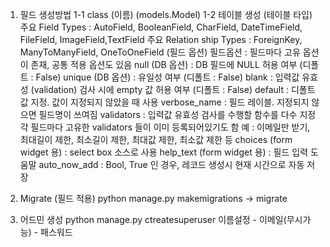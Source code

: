 1. 필드 생성방법
1-1 class (이름) (models.Model)
1-2 테이블 생성
    (테이블 타입)
  주요 Field Types : AutoField, BooleanField, CharField, DateTimeField, FileField, ImageField,TextField
  주요 Relation ship Types : ForeignKey, ManyToManyField, OneToOneField
    (필드 옵션)
    필드옵션 : 필드마다 고유 옵션이 존재, 공통 적용 옵션도 있음
  null (DB 옵션) : DB 필드에 NULL 허용 여부 (디폴트 : False)
  unique (DB 옵션) : 유일성 여부 (디폴트 : False)
  blank : 입력값 유효성 (validation) 검사 시에 empty 값 허용 여부 (디폴트 : False)
  default : 디폴트 값 지정. 값이 지정되지 않았을 때 사용
  verbose_name : 필드 레이블. 지정되지 않으면 필드명이 쓰여짐
  validators : 입력값 유효성 검사를 수행할 함수를 다수 지정
  각 필드마다 고유한 validators 들이 이미 등록되어있기도 함
  예 : 이메일만 받기, 최대길이 제한, 최소길이 제한, 최대값 제한, 최소값 제한 등
  choices (form widget 용) : select box 소스로 사용
  help_text (form widget 용) : 필드 입력 도움말
  auto_now_add : Bool, True 인 경우, 레코드 생성시 현재 시간으로 자동 저장  

2.  Migrate (필드 적용)
 python manage.py 
  makemigrations -> migrate

3. 어드민 생성
 python manage.py ctreatesuperuser
  이름설정 - 이메일(무시가능) - 패스워드

